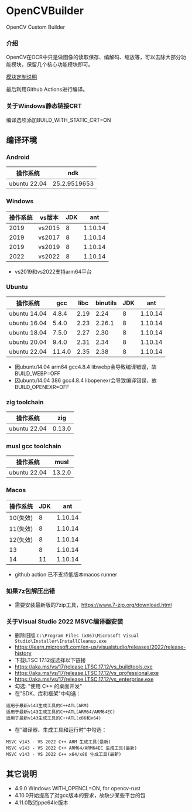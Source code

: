 # OpenCVBuilder

OpenCV Custom Builder

### 介绍

OpenCV在OCR中只是做图像的读取保存、编解码、缩放等，可以去除大部分功能模块，保留几个核心功能模块即可。

[模块定制说明](https://docs.opencv.org/4.9.0/db/d05/tutorial_config_reference.html)

最后利用Github Actions进行编译。

### 关于Windows静态链接CRT

编译选项添加BUILD_WITH_STATIC_CRT=ON

## 编译环境

### Android

| 操作系统         | ndk          |
|--------------|--------------|
| ubuntu 22.04 | 25.2.9519653 |

### Windows

| 操作系统 | vs版本   | JDK | ant     |
|------|--------|-----|---------|
| 2019 | vs2015 | 8   | 1.10.14 |
| 2019 | vs2017 | 8   | 1.10.14 |
| 2019 | vs2019 | 8   | 1.10.14 |
| 2022 | vs2022 | 8   | 1.10.14 |

- vs2019和vs2022支持arm64平台

### Ubuntu

| 操作系统         | gcc    | libc | binutils | JDK | ant     |
|--------------|--------|------|----------|-----|---------|
| ubuntu 14.04 | 4.8.4  | 2.19 | 2.24     | 8   | 1.10.14 |
| ubuntu 16.04 | 5.4.0  | 2.23 | 2.26.1   | 8   | 1.10.14 |
| ubuntu 18.04 | 7.5.0  | 2.27 | 2.30     | 8   | 1.10.14 |
| ubuntu 20.04 | 9.4.0  | 2.31 | 2.34     | 8   | 1.10.14 |
| ubuntu 22.04 | 11.4.0 | 2.35 | 2.38     | 8   | 1.10.14 |

- 因ubuntu14.04 arm64 gcc4.8.4 libwebp会导致编译错误，故BUILD_WEBP=OFF
- 因ubuntu14.04 386 gcc4.8.4 libopenexr会导致编译错误，故BUILD_OPENEXR=OFF

### zig toolchain

| 操作系统         | zig    |
|--------------|--------|
| ubuntu 22.04 | 0.13.0 |

### musl gcc toolchain

| 操作系统         | musl   |
|--------------|--------|
| ubuntu 22.04 | 13.2.0 |

### Macos

| 操作系统   | JDK | ant     |
|--------|-----|---------|
| 10(失效) | 8   | 1.10.14 |
| 11(失效) | 8   | 1.10.14 |
| 12(失效) | 8   | 1.10.14 |
| 13     | 8   | 1.10.14 |
| 14     | 11  | 1.10.14 |

- github action 已不支持低版本macos runner

### 如果7z包解压出错

- 需要安装最新版的7zip工具，https://www.7-zip.org/download.html

### 关于Visual Studio 2022 MSVC编译器安装

- 删除旧版:```C:\Program Files (x86)\Microsoft Visual Studio\Installer\InstallCleanup.exe```
- https://learn.microsoft.com/en-us/visualstudio/releases/2022/release-history
- 下载LTSC 17.12或选择以下链接
- https://aka.ms/vs/17/release.LTSC.17.12/vs_buildtools.exe
- https://aka.ms/vs/17/release.LTSC.17.12/vs_professional.exe
- https://aka.ms/vs/17/release.LTSC.17.12/vs_enterprise.exe
- 勾选: "使用 C++ 的桌面开发"
- 在"SDK、库和框架"中勾选：

```
适用于最新v143生成工具的C++ATL(ARM)
适用于最新v143生成工具的C++ATL(ARM64/ARM64EC)
适用于最新v143生成工具的C++ATL(x86和x64)
```

- 在"编译器、生成工具和运行时"中勾选：

```
MSVC v143 - VS 2022 C++ ARM 生成工具(最新)
MSVC v143 - VS 2022 C++ ARM64/ARM64EC 生成工具(最新)
MSVC v143 - VS 2022 C++ x64/x86 生成工具(最新)
```

## 其它说明

- 4.9.0 Windows WITH_OPENCL=ON, for opencv-rust
- 4.10.0开始提高了对gcc版本的要求，故缺少某些平台的包
- 4.11.0取消ppc64le版本